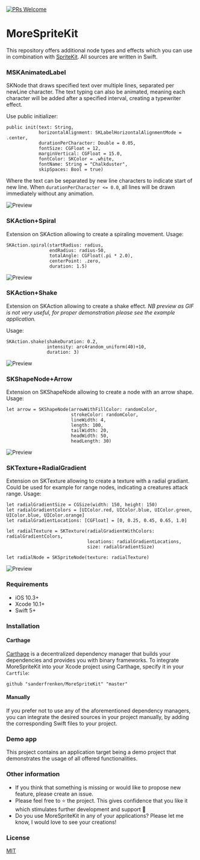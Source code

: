 [![PRs Welcome](https://img.shields.io/badge/PRs-welcome-brightgreen.svg?style=flat-square)](http://makeapullrequest.com)

# MoreSpriteKit

This repository offers additional node types and effects which you can use in combination with [SpriteKit](https://developer.apple.com/spritekit/).  All sources are written in Swift. 

### MSKAnimatedLabel

SKNode that draws specified text over multiple lines, separated per newLine character. 
The text typing can also be animated, meaning each character will be added after a specified interval, creating a typewriter effect.

Use public initializer:
```
public init(text: String, 
            horizontalAlignment: SKLabelHorizontalAlignmentMode = .center, 
            durationPerCharacter: Double = 0.05, 
            fontSize: CGFloat = 12, 
            marginVertical: CGFloat = 15.0, 
            fontColor: SKColor = .white, 
            fontName: String = "Chalkduster", 
            skipSpaces: Bool = true)
```
Where the text can be separated by new line characters to indicate start of new line. 
When `durationPerCharacter <= 0.0`, all lines will be drawn immediately without any animation.

![Preview](https://github.com/sanderfrenken/MoreSpriteKit/blob/master/Previews/animated-label.gif)

### SKAction+Spiral

Extension on SKAction allowing to create a spiraling movement.
Usage:
```
SKAction.spiral(startRadius: radius,
                endRadius: radius-50,
                totalAngle: CGFloat(.pi * 2.0),
                centerPoint: .zero,
                duration: 1.5)
```
![Preview](https://github.com/sanderfrenken/MoreSpriteKit/blob/master/Previews/spiral-action.gif)

### SKAction+Shake

Extension on SKAction allowing to create a shake effect.
*NB preview as GIF is not very useful, for proper demonstration please see the example application.*

Usage:
```
SKAction.shake(shakeDuration: 0.2, 
               intensity: arc4random_uniform(40)+10, 
               duration: 3)
```
![Preview](https://github.com/sanderfrenken/MoreSpriteKit/blob/master/Previews/shake-action.gif)


### SKShapeNode+Arrow
Extension on SKShapeNode allowing to create a node with an arrow shape.
Usage:
```
let arrow = SKShapeNode(arrowWithFillColor: randomColor, 
                        strokeColor: randomColor, 
                        lineWidth: 4, 
                        length: 100, 
                        tailWidth: 20, 
                        headWidth: 50, 
                        headLength: 30)
```
![Preview](https://github.com/sanderfrenken/MoreSpriteKit/blob/master/Previews/skshapenode-arrow.png)

### SKTexture+RadialGradient
Extension on SKTexture allowing to create a texture with a radial gradiant. Could be used for example for range nodes, indicating a creatures attack range.
Usage:
```
let radialGradientSize = CGSize(width: 150, height: 150)
let radialGradientColors = [UIColor.red, UIColor.blue, UIColor.green, UIColor.blue, UIColor.orange]
let radialGradientLocations: [CGFloat] = [0, 0.25, 0.45, 0.65, 1.0]

let radialTexture = SKTexture(radialGradientWithColors: radialGradientColors, 
                              locations: radialGradientLocations, 
                              size: radialGradientSize)

let radialNode = SKSpriteNode(texture: radialTexture)
```
![Preview](https://github.com/sanderfrenken/MoreSpriteKit/blob/master/Previews/sktexture-gradient.png)

### Requirements

- iOS 10.3+
- Xcode 10.1+
- Swift 5+

### Installation

#### Carthage

[Carthage](https://github.com/Carthage/Carthage) is a decentralized dependency manager that builds your dependencies and provides you with binary frameworks. To integrate MoreSpriteKit into your Xcode project using Carthage, specify it in your `Cartfile`:

```
github "sanderfrenken/MoreSpriteKit" "master"
```

#### Manually

If you prefer not to use any of the aforementioned dependency managers, you can integrate the desired sources in your project manually, by adding the corresponding Swift files to your project.

### Demo app

This project contains an application target being a demo project that demonstrates the usage of all offered functionalities. 

### Other information

- If you think that something is missing or would like to propose new feature, please create an issue.
- Please feel free to ⭐️ the project. This gives confidence that you like it which stimulates further development and support 🤩
- Do you use MoreSpriteKit in any of your applications? Please let me know, I would love to see your creations!

### License

[MIT](https://opensource.org/licenses/MIT)
